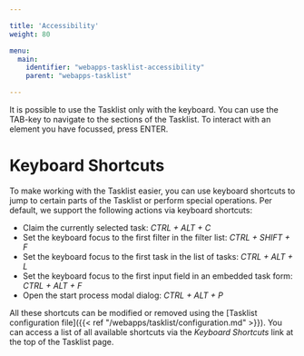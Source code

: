 ```yaml
---

title: 'Accessibility'
weight: 80

menu:
  main:
    identifier: "webapps-tasklist-accessibility"
    parent: "webapps-tasklist"

---
```


It is possible to use the Tasklist only with the keyboard. You can use the TAB-key to navigate to the sections of the Tasklist. To interact with an element you have focussed, press ENTER.


# Keyboard Shortcuts

To make working with the Tasklist easier, you can use keyboard shortcuts to jump to certain parts of the Tasklist or perform special operations. Per default, we support the following actions via keyboard shortcuts:

* Claim the currently selected task: *CTRL + ALT + C*
* Set the keyboard focus to the first filter in the filter list: *CTRL + SHIFT + F*
* Set the keyboard focus to the first task in the list of tasks: *CTRL + ALT + L*
* Set the keyboard focus to the first input field in an embedded task form: *CTRL + ALT + F*
* Open the start process modal dialog: *CTRL + ALT + P*

All these shortcuts can be modified or removed using the [Tasklist configuration file]({{< ref "/webapps/tasklist/configuration.md" >}}). You can access a list of all available shortcuts via the _Keyboard Shortcuts_ link at the top of the Tasklist page.
